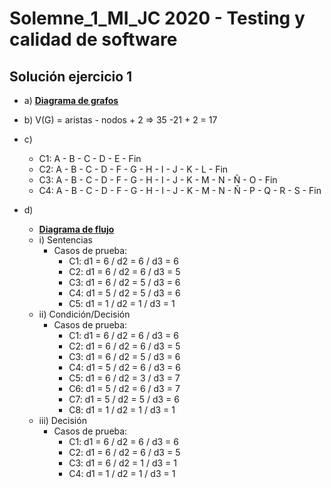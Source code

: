 # Solemne_1_MI_JC 2020 - Testing y calidad de software

## Solución ejercicio 1

- a) [**Diagrama de grafos**](https://github.com/JavierCabreraDev/Solemne_1_MI_JC/blob/master/Diagramas/Diagramas-Grafo.svg "click al enlace para ver diagrama.")
- b) V(G) = aristas - nodos + 2 => 35 -21 + 2 = 17
- c)
  - C1: A - B - C - D - E - Fin
  - C2: A - B - C - D - F - G - H - I - J - K - L - Fin
  - C3: A - B - C - D - F - G - H - I - J - K - M - N - Ñ - O - Fin
  - C4: A - B - C - D - F - G - H - I - J - K - M - N - Ñ - P - Q - R - S - Fin

- d)
  - [**Diagrama de flujo**](https://github.com/JavierCabreraDev/Solemne_1_MI_JC/blob/master/Diagramas/Diagramas-Flujo-Flujo.png "click al enlace para ver diagrama.")
  - i) Sentencias
    - Casos de prueba:
      - C1: d1 = 6 / d2 = 6 / d3 = 6
      - C2: d1 = 6 / d2 = 6 / d3 = 5
      - C3: d1 = 6 / d2 = 5 / d3 = 6
      - C4: d1 = 5 / d2 = 5 / d3 = 6
      - C5: d1 = 1 / d2 = 1 / d3 = 1
  - ii) Condición/Decisión
    - Casos de prueba:
      - C1: d1 = 6 / d2 = 6 / d3 = 6
      - C2: d1 = 6 / d2 = 6 / d3 = 5
      - C3: d1 = 6 / d2 = 5 / d3 = 6
      - C4: d1 = 5 / d2 = 6 / d3 = 6
      - C5: d1 = 6 / d2 = 3 / d3 = 7
      - C6: d1 = 5 / d2 = 6 / d3 = 7
      - C7: d1 = 5 / d2 = 5 / d3 = 6
      - C8: d1 = 1 / d2 = 1 / d3 = 1
  - iii) Decisión
    - Casos de prueba:
      - C1: d1 = 6 / d2 = 6 / d3 = 6
      - C2: d1 = 6 / d2 = 6 / d3 = 5
      - C3: d1 = 6 / d2 = 1 / d3 = 1
      - C4: d1 = 1 / d2 = 1 / d3 = 1   